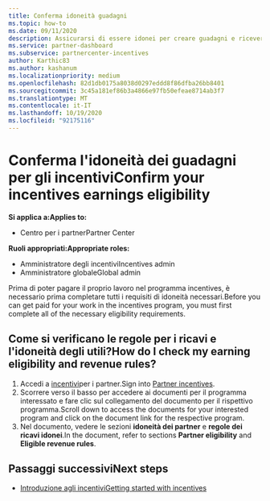 ```yaml
---
title: Conferma idoneità guadagni
ms.topic: how-to
ms.date: 09/11/2020
description: Assicurarsi di essere idonei per creare guadagni e ricevere pagamenti nel programma incentives. Controllare le regole di idoneità e ricavi per i guadagni nel centro per i partner.
ms.service: partner-dashboard
ms.subservice: partnercenter-incentives
author: Karthic83
ms.author: kashanum
ms.localizationpriority: medium
ms.openlocfilehash: 82d1db0175a8038d0297eddd8f86dfba26bb8401
ms.sourcegitcommit: 3c45a181ef86b3a4866e97fb50efeae8714ab3f7
ms.translationtype: MT
ms.contentlocale: it-IT
ms.lasthandoff: 10/19/2020
ms.locfileid: "92175116"
---
```

# <a name="confirm-your-incentives-earnings-eligibility"></a><span data-ttu-id="a5613-104">Conferma l'idoneità dei guadagni per gli incentivi</span><span class="sxs-lookup"><span data-stu-id="a5613-104">Confirm your incentives earnings eligibility</span></span>

<span data-ttu-id="a5613-105">**Si applica a:**</span><span class="sxs-lookup"><span data-stu-id="a5613-105">**Applies to:**</span></span>

- <span data-ttu-id="a5613-106">Centro per i partner</span><span class="sxs-lookup"><span data-stu-id="a5613-106">Partner Center</span></span>

<span data-ttu-id="a5613-107">**Ruoli appropriati:**</span><span class="sxs-lookup"><span data-stu-id="a5613-107">**Appropriate roles:**</span></span>

- <span data-ttu-id="a5613-108">Amministratore degli incentivi</span><span class="sxs-lookup"><span data-stu-id="a5613-108">Incentives admin</span></span>
- <span data-ttu-id="a5613-109">Amministratore globale</span><span class="sxs-lookup"><span data-stu-id="a5613-109">Global admin</span></span>

<span data-ttu-id="a5613-110">Prima di poter pagare il proprio lavoro nel programma incentives, è necessario prima completare tutti i requisiti di idoneità necessari.</span><span class="sxs-lookup"><span data-stu-id="a5613-110">Before you can get paid for your work in the incentives program, you must first complete all of the necessary eligibility requirements.</span></span>

## <a name="how-do-i-check-my-earning-eligibility-and-revenue-rules"></a><span data-ttu-id="a5613-111">Come si verificano le regole per i ricavi e l'idoneità degli utili?</span><span class="sxs-lookup"><span data-stu-id="a5613-111">How do I check my earning eligibility and revenue rules?</span></span>

1. <span data-ttu-id="a5613-112">Accedi a [incentivi](https://partner.microsoft.com/membership/partner-incentives)per i partner.</span><span class="sxs-lookup"><span data-stu-id="a5613-112">Sign into [Partner incentives](https://partner.microsoft.com/membership/partner-incentives).</span></span>
2. <span data-ttu-id="a5613-113">Scorrere verso il basso per accedere ai documenti per il programma interessato e fare clic sul collegamento del documento per il rispettivo programma.</span><span class="sxs-lookup"><span data-stu-id="a5613-113">Scroll down to access the documents for your interested program and click on the document link for the respective program.</span></span>
3. <span data-ttu-id="a5613-114">Nel documento, vedere le sezioni **idoneità dei partner** e **regole dei ricavi idonei**.</span><span class="sxs-lookup"><span data-stu-id="a5613-114">In the document, refer to sections **Partner eligibility** and **Eligible revenue rules**.</span></span>

## <a name="next-steps"></a><span data-ttu-id="a5613-115">Passaggi successivi</span><span class="sxs-lookup"><span data-stu-id="a5613-115">Next steps</span></span>

- [<span data-ttu-id="a5613-116">Introduzione agli incentivi</span><span class="sxs-lookup"><span data-stu-id="a5613-116">Getting started with incentives</span></span>](incentives-get-started-intro.md)
